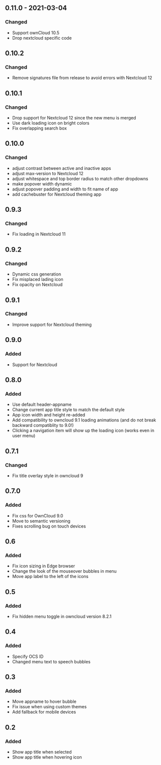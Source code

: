 ## 0.11.0 - 2021-03-04
### Changed
- Support ownCloud 10.5
- Drop nextcloud specific code

## 0.10.2
### Changed
- Remove signatures file from release to avoid errors with Nextcloud 12

## 0.10.1
### Changed
- Drop support for Nextcloud 12 since the new menu is merged
- Use dark loading icon on bright colors
- Fix overlapping search box

## 0.10.0
### Changed
- adjust contrast between active and inactive apps
- adjust max-version to Nextcloud 12
- adjust whitespace and top border radius to match other dropdowns
- make popover width dynamic
- adjust popover padding and width to fit name of app
- add cachebuster for Nextcloud theming app

## 0.9.3
### Changed
- Fix loading in Nextcloud 11

## 0.9.2
### Changed
- Dynamic css generation
- Fix misplaced lading icon
- Fix opacity on Nextcloud

## 0.9.1
### Changed
- Improve support for Nextcloud theming

## 0.9.0
### Added
- Support for Nextcloud

## 0.8.0
### Added
- Use default header-appname
- Change current app title style to match the default style
- App icon width and height re-added
- Add compatibility to owncloud 9.1 loading animations (and do not break backward compatiblity to 9.0!)
- Clicking a navigation item will show up the loading icon (works even in user menu)

## 0.7.1
### Changed
- Fix title overlay style in owncloud 9

## 0.7.0
### Added
- Fix css for OwnCloud 9.0
- Move to semantic versioning
- Fixes scrolling bug on touch devices

## 0.6
### Added
- Fix icon sizing in Edge browser
- Change the look of the mouseover bubbles in menu 
- Move app label to the left of the icons

## 0.5
### Added
- Fix hidden menu toggle in owncloud version 8.2.1

## 0.4
### Added
- Specify OCS ID
- Changed menu text to speech bubbles

## 0.3
### Added
- Move appname to hover bubble
- Fix issue when using custom themes
- Add fallback for mobile devices

## 0.2
### Added
- Show app title when selected
- Show app title when hovering icon
